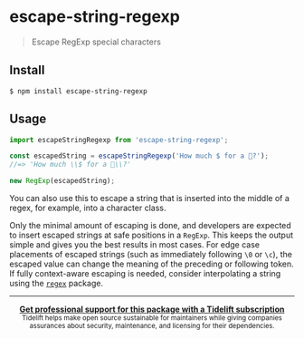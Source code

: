 # escape-string-regexp

> Escape RegExp special characters

## Install

```
$ npm install escape-string-regexp
```

## Usage

```js
import escapeStringRegexp from 'escape-string-regexp';

const escapedString = escapeStringRegexp('How much $ for a 🦄?');
//=> 'How much \\$ for a 🦄\\?'

new RegExp(escapedString);
```

You can also use this to escape a string that is inserted into the middle of a regex, for example, into a character class.

Only the minimal amount of escaping is done, and developers are expected to insert escaped strings at safe positions in a `RegExp`. This keeps the output simple and gives you the best results in most cases. For edge case placements of escaped strings (such as immediately following `\0` or `\c`), the escaped value can change the meaning of the preceding or following token. If fully context-aware escaping is needed, consider interpolating a string using the [`regex`](https://github.com/slevithan/regex#interpolating-escaped-strings) package.

---

<div align="center">
	<b>
		<a href="https://tidelift.com/subscription/pkg/npm-escape-string-regexp?utm_source=npm-escape-string-regexp&utm_medium=referral&utm_campaign=readme">Get professional support for this package with a Tidelift subscription</a>
	</b>
	<br>
	<sub>
		Tidelift helps make open source sustainable for maintainers while giving companies<br>assurances about security, maintenance, and licensing for their dependencies.
	</sub>
</div>
